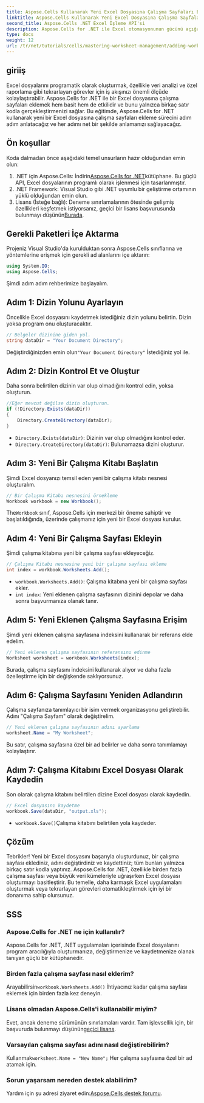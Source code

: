 ```yaml
---
title: Aspose.Cells Kullanarak Yeni Excel Dosyasına Çalışma Sayfaları Ekleme
linktitle: Aspose.Cells Kullanarak Yeni Excel Dosyasına Çalışma Sayfaları Ekleme
second_title: Aspose.Cells .NET Excel İşleme API'si
description: Aspose.Cells for .NET ile Excel otomasyonunun gücünü açığa çıkarın. Bu adım adım eğitim, Excel dosyalarını programatik olarak oluşturma, çalışma sayfalarını ekleme ve yeniden adlandırma ve çalışmanızı zahmetsizce kaydetme konusunda size rehberlik eder.
type: docs
weight: 12
url: /tr/net/tutorials/cells/mastering-worksheet-management/adding-worksheets-to-new-excel-file/
---
```

## giriiş

Excel dosyalarını programatik olarak oluşturmak, özellikle veri analizi ve özel raporlama gibi tekrarlayan görevler için iş akışınızı önemli ölçüde kolaylaştırabilir. Aspose.Cells for .NET ile bir Excel dosyasına çalışma sayfaları eklemek hem basit hem de etkilidir ve bunu yalnızca birkaç satır kodla gerçekleştirmenizi sağlar. Bu eğitimde, Aspose.Cells for .NET kullanarak yeni bir Excel dosyasına çalışma sayfaları ekleme sürecini adım adım anlatacağız ve her adımı net bir şekilde anlamanızı sağlayacağız.

## Ön koşullar

Koda dalmadan önce aşağıdaki temel unsurların hazır olduğundan emin olun:

1.  .NET için Aspose.Cells: İndirin[Aspose.Cells for .NET](https://releases.aspose.com/cells/net/)kütüphane. Bu güçlü API, Excel dosyalarının programlı olarak işlenmesi için tasarlanmıştır.
2. .NET Framework: Visual Studio gibi .NET uyumlu bir geliştirme ortamının yüklü olduğundan emin olun.
3.  Lisans (İsteğe bağlı): Deneme sınırlamalarının ötesinde gelişmiş özellikleri keşfetmek istiyorsanız, geçici bir lisans başvurusunda bulunmayı düşünün[Burada](https://purchase.aspose.com/temporary-license/).

## Gerekli Paketleri İçe Aktarma

Projeniz Visual Studio'da kurulduktan sonra Aspose.Cells sınıflarına ve yöntemlerine erişmek için gerekli ad alanlarını içe aktarın:

```csharp
using System.IO;
using Aspose.Cells;
```

Şimdi adım adım rehberimize başlayalım.

## Adım 1: Dizin Yolunu Ayarlayın

Öncelikle Excel dosyasını kaydetmek istediğiniz dizin yolunu belirtin. Dizin yoksa program onu oluşturacaktır.

```csharp
// Belgeler dizinine giden yol.
string dataDir = "Your Document Directory";
```

 Değiştirdiğinizden emin olun`"Your Document Directory"` İstediğiniz yol ile.

## Adım 2: Dizin Kontrol Et ve Oluştur

Daha sonra belirtilen dizinin var olup olmadığını kontrol edin, yoksa oluşturun.

```csharp
//Eğer mevcut değilse dizin oluşturun.
if (!Directory.Exists(dataDir))
{
    Directory.CreateDirectory(dataDir);
}
```

- `Directory.Exists(dataDir)`: Dizinin var olup olmadığını kontrol eder.
- `Directory.CreateDirectory(dataDir)`: Bulunamazsa dizini oluşturur.

## Adım 3: Yeni Bir Çalışma Kitabı Başlatın

Şimdi Excel dosyanızı temsil eden yeni bir çalışma kitabı nesnesi oluşturalım.

```csharp
// Bir Çalışma Kitabı nesnesini örnekleme
Workbook workbook = new Workbook();
```

 The`Workbook` sınıf, Aspose.Cells için merkezi bir öneme sahiptir ve başlatıldığında, üzerinde çalışmanız için yeni bir Excel dosyası kurulur.

## Adım 4: Yeni Bir Çalışma Sayfası Ekleyin

Şimdi çalışma kitabına yeni bir çalışma sayfası ekleyeceğiz.

```csharp
// Çalışma Kitabı nesnesine yeni bir çalışma sayfası ekleme
int index = workbook.Worksheets.Add();
```

- `workbook.Worksheets.Add()`: Çalışma kitabına yeni bir çalışma sayfası ekler.
- `int index`: Yeni eklenen çalışma sayfasının dizinini depolar ve daha sonra başvurmanıza olanak tanır.

## Adım 5: Yeni Eklenen Çalışma Sayfasına Erişim

Şimdi yeni eklenen çalışma sayfasına indeksini kullanarak bir referans elde edelim.

```csharp
// Yeni eklenen çalışma sayfasının referansını edinme
Worksheet worksheet = workbook.Worksheets[index];
```

Burada, çalışma sayfasını indeksini kullanarak alıyor ve daha fazla özelleştirme için bir değişkende saklıyorsunuz.

## Adım 6: Çalışma Sayfasını Yeniden Adlandırın

Çalışma sayfanıza tanımlayıcı bir isim vermek organizasyonu geliştirebilir. Adını "Çalışma Sayfam" olarak değiştirelim.

```csharp
// Yeni eklenen çalışma sayfasının adını ayarlama
worksheet.Name = "My Worksheet";
```

Bu satır, çalışma sayfasına özel bir ad belirler ve daha sonra tanımlamayı kolaylaştırır.

## Adım 7: Çalışma Kitabını Excel Dosyası Olarak Kaydedin

Son olarak çalışma kitabını belirtilen dizine Excel dosyası olarak kaydedin.

```csharp
// Excel dosyasını kaydetme
workbook.Save(dataDir, "output.xls");
```

- `workbook.Save()`Çalışma kitabını belirtilen yola kaydeder.

## Çözüm

Tebrikler! Yeni bir Excel dosyasını başarıyla oluşturdunuz, bir çalışma sayfası eklediniz, adını değiştirdiniz ve kaydettiniz; tüm bunları yalnızca birkaç satır kodla yaptınız. Aspose.Cells for .NET, özellikle birden fazla çalışma sayfası veya büyük veri kümeleriyle uğraşırken Excel dosyası oluşturmayı basitleştirir. Bu temelle, daha karmaşık Excel uygulamaları oluşturmak veya tekrarlayan görevleri otomatikleştirmek için iyi bir donanıma sahip olursunuz.

## SSS

### Aspose.Cells for .NET ne için kullanılır?
Aspose.Cells for .NET, .NET uygulamaları içerisinde Excel dosyalarını program aracılığıyla oluşturmanıza, değiştirmenize ve kaydetmenize olanak tanıyan güçlü bir kütüphanedir.

### Birden fazla çalışma sayfası nasıl eklerim?
 Arayabilirsin`workbook.Worksheets.Add()` İhtiyacınız kadar çalışma sayfası eklemek için birden fazla kez deneyin.

### Lisans olmadan Aspose.Cells'i kullanabilir miyim?
 Evet, ancak deneme sürümünün sınırlamaları vardır. Tam işlevsellik için, bir başvuruda bulunmayı düşünün[geçici lisans](https://purchase.aspose.com/temporary-license/).

### Varsayılan çalışma sayfası adını nasıl değiştirebilirim?
 Kullanmak`worksheet.Name = "New Name";` Her çalışma sayfasına özel bir ad atamak için.

### Sorun yaşarsam nereden destek alabilirim?
Yardım için şu adresi ziyaret edin:[Aspose.Cells destek forumu](https://forum.aspose.com/c/cells/9).